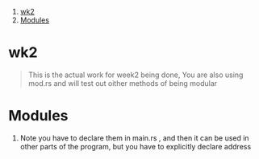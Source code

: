 
1. [wk2](#wk2)
2. [Modules](#modules)


# wk2 

> This is the actual work for week2 being done, You are also using mod.rs and will test out oither methods of being modular

# Modules

1. Note you have to declare them in main.rs , and then it can be used in other parts of the program, but you have to explicitly declare address
